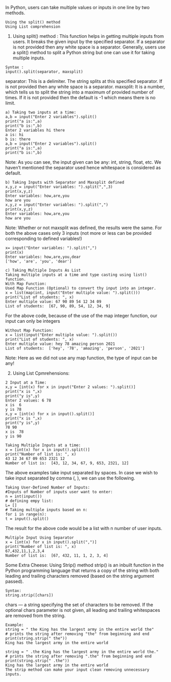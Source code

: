 In Python, users can take multiple values or inputs in one line by two methods.
```
Using the split() method
Using List comprehension
```

1. Using split() method :
This function helps in getting multiple inputs from users. It breaks the given input by the specified separator. If a separator is not provided then any white 
space is a separator. Generally, users use a split() method to split a Python string but one can use it for taking multiple inputs.
```
Syntax :
input().split(separator, maxsplit)
```
separator: This is a delimiter. The string splits at this specified separator. If is not provided then any white space is a separator.
maxsplit: It is a number, which tells us to split the string into a maximum of provided number of times.
If it is not provided then the default is -1 which means there is no limit.

```
a) Taking two inputs at a time:
a,b = input("Enter 2 variables").split()
print("a is:",a)
print("b is:",b)
Enter 2 variables hi there
a is: hi
b is: there
a,b = input("Enter 2 variables").split()
print("a is:",a)
print("b is:",b)
```

Note: As you can see, the input given can be any: int, string, float, etc. We haven’t mentioned the separator used hence whitespace is considered as default.

```
b) Taking Inputs with Separator and Maxsplit defined
x,y,z = input("Enter variables: ").split(",",3)
print(x,y,z)
Enter variables: how,are,you
how are you
x,y,z = input("Enter variables: ").split(",")
print(x,y,z)
Enter variables: how,are,you
how are you
```

Note: Whether or not maxsplit was defined, the results were the same. For both the above cases only 3 inputs (not more or less can be provided corresponding to defined variables!)

```Taking Unlimited Inputs:
x= input("Enter variables: ").split(",")
print(x)
Enter variables: how,are,you,dear
['how', 'are', 'you', 'dear']
```

```
c) Taking Multiple Inputs As List
Taking multiple inputs at a time and type casting using list() function.
With Map Function:
Used Map Function (Optional) to convert thy input into an integer.
x = list(map(int, input("Enter multiple value: ").split()))
print("List of students: ", x)
Enter multiple value: 67 90 89 54 12 34 09
List of students:  [67, 90, 89, 54, 12, 34, 9]
```


For the above code, because of the use of the map integer function, our input can only be integers
```
Without Map Function:
x = list(input("Enter multiple value: ").split())
print("List of students: ", x)
Enter multiple value: hey 78 amazing person 2021
List of students:  ['hey', '78', 'amazing', 'person', '2021']
```

Note: Here as we did not use any map function, the type of input can be any!

2. Using List Cpmrehensions:
```
2 Input at a Time:
x,y = [int(x) for x in input("Enter 2 values: ").split()]
print("x is ",x)
print("y is",y)
Enter 2 values: 6 78
x is  6
y is 78
x,y = [int(x) for x in input().split()]
print("x is ",x)
print("y is",y)
78 90
x is  78
y is 90
```
```
Taking Multiple Inputs at a time:
x = [int(x) for x in input().split()]
print("Number of list is: ", x)
43 12 34 67 09 653 2321 12
Number of list is:  [43, 12, 34, 67, 9, 653, 2321, 12]

```

The above examples take input separated by spaces. In case we wish to take input separated by comma (, ), we can use the following.
```
Taking User-Defined Number of Inputs:
#Inputs of Number of inputs user want to enter:
n = int(input())
# defining empy list:
L= []
# Taking multiple inputs based on n:
for i in range(n):
t = input().split()

```
The result for the above code would be a list with n number of user inputs.

```
Multiple Input Using Separator
x = [int(x) for x in input().split(",")]
print("Number of list is: ", x)
67,432,11,1,2,3,4
Number of list is:  [67, 432, 11, 1, 2, 3, 4]

```
Some Extra Cheese: Using Strip() method
strip() is an inbuilt function in the Python programming language that returns a copy of the string with both leading and trailing characters removed
(based on the string argument passed).
```
Syntax:
string.strip([chars]) 
```

chars — a string specifying the set of characters to be removed. 
If the optional chars parameter is not given, all leading and trailing whitespaces are removed from the string.
```
Example:
string = " the King has the largest army in the entire world the"
# prints the string after removing "the" from beginning and end
print(string.strip(" the"))
King has the largest army in the entire world

```
```
string = " .the King has the largest army in the entire world the."
# prints the string after removing ".the" from beginning and end
print(string.strip(" .the"))
King has the largest army in the entire world
The strip method can make your input clean removing unnecessary inputs.

```
